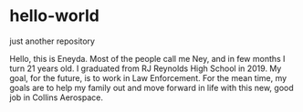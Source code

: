 # hello-world

just another repository

Hello, this is Eneyda. Most of the people call me Ney, and in few months I turn 21 years old. I graduated from RJ Reynolds High School in 2019. My goal, for the future, is to work in Law Enforcement. For the mean time, my goals are to help my family out and move forward in life with this new, good job in Collins Aerospace. 
